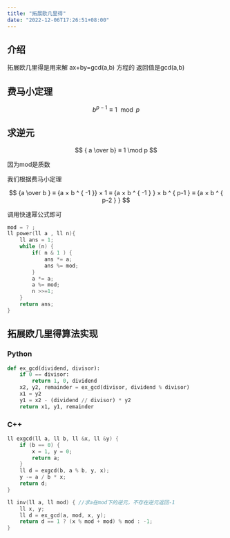 ```yaml
---
title: "拓展欧几里得"
date: "2022-12-06T17:26:51+08:00"
---
```


## 介绍
拓展欧几里得是用来解 ax+by=gcd(a,b) 方程的
返回值是gcd(a,b)

## 费马小定理

$$
b ^ { p - 1 } ≡ 1 \mod p
$$

## 求逆元

$$
{ a \over b} ≡ 1 \mod p
$$

因为mod是质数

我们根据费马小定理

$$
{a \over b }  ≡
{a × b ^ { -1 }} × 1 ≡
{a × b ^ { -1 } }  × b ^ { p-1 } ≡
{a × b ^ { p-2 } }
$$

调用快速幂公式即可

```cpp
mod = ? ;
ll power(ll a , ll n){
    ll ans = 1;
    while (n) {
        if( n & 1 ) {
            ans *= a;
            ans %= mod;
        }
        a *= a;
        a %= mod;
        n >>=1;
    }
    return ans;
}


```

## 拓展欧几里得算法实现
### Python
```python
def ex_gcd(dividend, divisor):
    if 0 == divisor:
        return 1, 0, dividend
    x2, y2, remainder = ex_gcd(divisor, dividend % divisor)
    x1 = y2
    y1 = x2 - (dividend // divisor) * y2
    return x1, y1, remainder

```
### C++
```cpp
ll exgcd(ll a, ll b, ll &x, ll &y) {
    if (b == 0) {
        x = 1, y = 0;
        return a;
    }
    ll d = exgcd(b, a % b, y, x);
    y -= a / b * x;
    return d;
}
```


```cpp
ll inv(ll a, ll mod) { //求a在mod下的逆元，不存在逆元返回-1 
    ll x, y;
    ll d = ex_gcd(a, mod, x, y);
    return d == 1 ? (x % mod + mod) % mod : -1;
}
```
